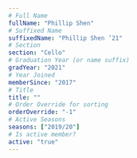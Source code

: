 ```yaml
---
# Full Name
fullName: "Phillip Shen"
# Suffixed Name
suffixedName: "Phillip Shen ’21"
# Section
section: "Cello"
# Graduation Year (or name suffix)
gradYear: "2021"
# Year Joined
memberSince: "2017"
# Title
title: ""
# Order Override for sorting
orderOverride: "-1"
# Active Seasons
seasons: ["2019/20"]
# Is active member?
active: "true"
---
```


